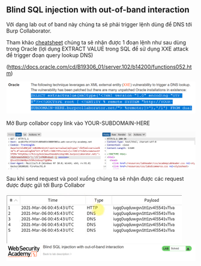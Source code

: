 ## Blind SQL injection with out-of-band interaction

Với dạng lab out of band này chúng ta sẽ phải trigger lệnh dùng để DNS tới Burp Collaborator.

Tham khảo [cheatsheet](https://portswigger.net/web-security/sql-injection/cheat-sheet) chúng ta sẽ nhận được 1 đoạn lệnh như sau dùng trong Oracle (lợi dụng EXTRACT VALUE trong SQL để sử dụng XXE attack để trigger đoạn query lookup DNS)

(https://docs.oracle.com/cd/B19306_01/server.102/b14200/functions052.htm)

![](/imgs/SQL-Injection/66.png?raw=true)

Mở Burp collabor copy link vào YOUR-SUBDOMAIN-HERE

![](/imgs/SQL-Injection/67.png?raw=true)

Sau khi send request và pool xuống chúng ta sẽ nhận được các request được được gửi tới Burp Collabor

![](/imgs/SQL-Injection/68.png?raw=true)
![](/imgs/SQL-Injection/69.png?raw=true)